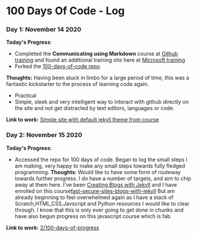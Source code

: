 # 100 Days Of Code - Log

### Day 1: November 14 2020
**Today's Progress**: 
- Completed the **Communicating using Markdown** course at [Github training](https://lab.github.com/githubtraining/communicating-using-markdown) and found an additional training site here at [Microsoft training](https://docs.microsoft.com/en-gb/learn/paths/collaborate-markdown-github-pages/)
- Forked the [100-days-of-code repo](https://github.com/crichID/100-days-of-code).

**Thoughts:** Having been stuck in limbo for a large period of time, this was a fantastic kickstarter to the process of learning code again.

- Practical
- Simple, sleek and very intelligent way to interact with github directly on the site and not get distracted by text editors, languages or code.

**Link to work:** [Simple site with default jekyll theme from course](https://coding-fth.github.io/markdown-portfolio/)

### Day 2: November 15 2020

**Today's Progress**:
- Accessed the repo for 100 days of code. Began to log the small steps I am making, very happy to make any small steps towards fully fledged programming.
**Thoughts**: Would like to have some form of routeway towards further progress.
I *do* have a number of targets, and aim to chip away at them here.
I've been [Creating Blogs with Jekyll](https://www.apress.com/gb/book/9781484214657) and I have enrolled on this course[fast-secure-sites-blogs-with-jekyll](https://www.udemy.com/course/static-website-generator-fast-secure-sites-blogs-with-jekyll/learn/lecture/4223532#overview)
But am already beginning to feel overwhelmed again as I have a stack of Scratch,HTML,CSS,Javscript and Python resources I would like to clear through.
I know that this is only ever going to get done in chunks and have also begun progress on this javascript course which is fab []()

**Link to work:** [2/100-days-of-progress](https://github.com/coding-fth/100-days-of-code/blob/master/log.md)
